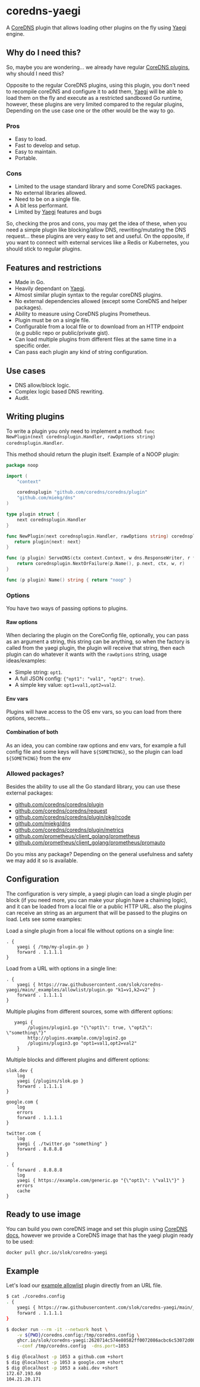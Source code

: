 # coredns-yaegi

A [CoreDNS] plugin that allows loading other plugins on the fly using [Yaegi] engine.

## Why do I need this?

So, maybe you are wondering... we already have regular [CoreDNS plugins][coredns-plugins], why should I need this?

Opposite to the regular CoreDNS plugins, using this plugin, you don't need to recompile coreDNS and configure it to add them, [Yaegi] will be able to load them on the fly and execute as a restricted sandboxed Go runtime, however, these plugins are very limited compared to the regular plugins, Depending on the use case one or the other would be the way to go.

### Pros

- Easy to load.
- Fast to develop and setup.
- Easy to maintain.
- Portable.

### Cons

- Limited to the usage standard library and some CoreDNS packages.
- No external libraries allowed.
- Need to be on a single file.
- A bit less performant.
- Limited by [Yaegi] features and bugs

So, checking the pros and cons, you may get the idea of these, when you need a simple plugin like blocking/allow DNS, rewriting/mutating the DNS request... these plugins are very easy to set and useful. On the opposite, if you want to connect with external services like a Redis or Kubernetes, you should stick to regular plugins.

## Features and restrictions

- Made in Go.
- Heavily dependant on [Yaegi].
- Almost similar plugin syntax to the regular coreDNS plugins.
- No external dependencies allowed (except some CoreDNS and helper packages).
- Ability to measure using CoreDNS plugins Prometheus.
- Plugin must be on a single file.
- Configurable from a local file or to download from an HTTP endpoint (e.g public repo or public/private gist).
- Can load multiple plugins from different files at the same time in a specific order.
- Can pass each plugin any kind of string configuration.

## Use cases

- DNS allow/block logic.
- Complex logic based DNS rewriting.
- Audit.

## Writing plugins

To write a plugin you only need to implement a method: `func NewPlugin(next corednsplugin.Handler, rawOptions string) corednsplugin.Handler`.

This method should return the plugin itself. Example of a NOOP plugin:

```go
package noop

import (
    "context"

    corednsplugin "github.com/coredns/coredns/plugin"
    "github.com/miekg/dns"
)

type plugin struct {
    next corednsplugin.Handler
}

func NewPlugin(next corednsplugin.Handler, rawOptions string) corednsplugin.Handler {
   return plugin{next: next}
}

func (p plugin) ServeDNS(ctx context.Context, w dns.ResponseWriter, r *dns.Msg) (int, error) {
    return corednsplugin.NextOrFailure(p.Name(), p.next, ctx, w, r)
}

func (p plugin) Name() string { return "noop" }
```

### Options

You have two ways of passing options to plugins.

#### Raw options

When declaring the plugin on the CoreConfig file, optionally, you can pass as an argument a string, this string can be anything, so
when the factory is called from the yaegi plugin, the plugin will receive that string, then each plugin can do whatever it wants with the `rawOptions` string, usage ideas/examples:

- Simple string: `opt1`.
- A full JSON config: `{"opt1": "val1", "opt2": true}`.
- A simple key value: `opt1=val1,opt2=val2`.

#### Env vars

Plugins will have access to the OS env vars, so you can load from there options, secrets...

#### Combination of both

As an idea, you can combine raw options and env vars, for example a full config file and some keys will have `${SOMETHING}`, so the plugin can load `${SOMETHING}` from the env

### Allowed packages?

Besides the ability to use all the Go  standard library, you can use these external packages:

- [github.com/coredns/coredns/plugin](https://pkg.go.dev/github.com/coredns/coredns/plugin)
- [github.com/coredns/coredns/request](https://pkg.go.dev/github.com/coredns/coredns/request)
- [github.com/coredns/coredns/plugin/pkg/rcode](https://pkg.go.dev/github.com/coredns/coredns/plugin/pkg/rcode)
- [github.com/miekg/dns](https://pkg.go.dev/github.com/miekg/dns)
- [github.com/coredns/coredns/plugin/metrics](https://pkg.go.dev/github.com/coredns/coredns/plugin/metrics)
- [github.com/prometheus/client_golang/prometheus](https://pkg.go.dev/github.com/prometheus/client_golang/prometheus)
- [github.com/prometheus/client_golang/prometheus/promauto](https://pkg.go.dev/github.com/prometheus/client_golang/prometheus/promauto)

Do you miss any package? Depending on the general usefulness and safety we may add it so is available.

## Configuration

The configuration is very simple, a yaegi plugin can load a single plugin per block (if you need more, you can make your plugin have a chaining logic), and it can be loaded from a local file or a public HTTP URL. also the plugins can receive an string as an argument that will be passed to the plugins on load. Lets see some examples:

Load a single plugin from a local file without options on a single line:

```
. {
    yaegi { /tmp/my-plugin.go }
    forward . 1.1.1.1
}
```

Load from a URL with options in a single line:

```
. {
    yaegi { https://raw.githubusercontent.com/slok/coredns-yaegi/main/_examples/allowlist/plugin.go "k1=v1,k2=v2" }
    forward . 1.1.1.1
}
```

Multiple plugins from different sources, some with different options:

```
   yaegi {
        /plugins/plugin1.go "{\"opt1\": true, \"opt2\": \"something\"}"
        http://plugins.example.com/plugin2.go
        /plugins/plugin3.go "opt1=val1,opt2=val2"
    }
```

Multiple blocks and different plugins and different options:

```
slok.dev {
    log
    yaegi {/plugins/slok.go }
    forward . 1.1.1.1
}

google.com {
    log
    errors
    forward . 1.1.1.1
}

twitter.com {
    log
    yaegi { ./twitter.go "something" }
    forward . 8.8.8.8
}

. {
    forward . 8.8.8.8
    log
    yaegi { https://example.com/generic.go "{\"opt1\": \"val1\"}" }
    errors
    cache
}
```

## Ready to use image

You can build you own coreDNS image and set this plugin using [CoreDNS docs](https://coredns.io/manual/explugins/), however we provide a CoreDNS image that has the yaegi plugin ready to be used: 

```bash
docker pull ghcr.io/slok/coredns-yaegi
```

## Example

Let's load our [example allowlist](_examples/allowlist) plugin directly from an URL file.

```bash
$ cat ./coredns.config
. {
    yaegi { https://raw.githubusercontent.com/slok/coredns-yaegi/main/_examples/allowlist/plugin.go }
    forward . 1.1.1.1
}

$ docker run --rm -it --network host \
    -v ${PWD}/coredns.config:/tmp/coredns.config \
    ghcr.io/slok/coredns-yaegi:2620714c574e80582ff0072086acbc6c53072d08 \
    --conf /tmp/coredns.config  -dns.port=1053

$ dig @localhost -p 1053 a github.com +short
$ dig @localhost -p 1053 a google.com +short
$ dig @localhost -p 1053 a xabi.dev +short
172.67.193.60
104.21.20.171
```

[CoreDNS]: https://coredns.io/
[yaegi]: https://github.com/traefik/yaegi
[coredns-plugins]: https://coredns.io/explugins

